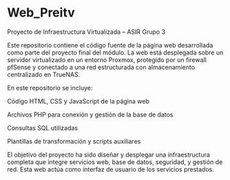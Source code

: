# Web_Preitv
Proyecto de Infraestructura Virtualizada – ASIR Grupo 3

Este repositorio contiene el código fuente de la página web desarrollada como parte del proyecto final del módulo. La web está desplegada sobre un servidor virtualizado en un entorno Proxmox, protegido por un firewall pfSense y conectado a una red estructurada con almacenamiento centralizado en TrueNAS.

En este repositorio se incluye:

Código HTML, CSS y JavaScript de la página web

Archivos PHP para conexión y gestión de la base de datos

Consultas SQL utilizadas

Plantillas de transformación y scripts auxiliares

El objetivo del proyecto ha sido diseñar y desplegar una infraestructura completa que integre servicios web, base de datos, seguridad, y gestión de red. Esta web actúa como interfaz de usuario de los servicios prestados.

